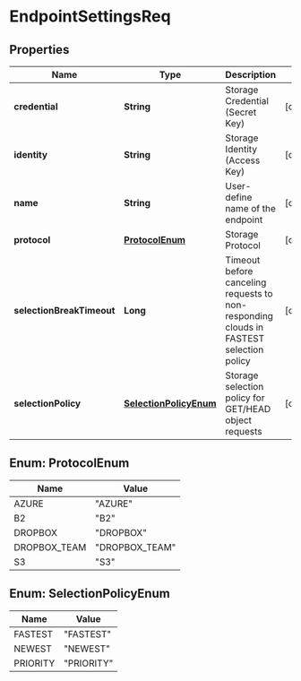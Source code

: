 
# EndpointSettingsReq

## Properties
Name | Type | Description | Notes
------------ | ------------- | ------------- | -------------
**credential** | **String** | Storage Credential (Secret Key) |  [optional]
**identity** | **String** | Storage Identity (Access Key) |  [optional]
**name** | **String** | User-define name of the endpoint |  [optional]
**protocol** | [**ProtocolEnum**](#ProtocolEnum) | Storage Protocol |  [optional]
**selectionBreakTimeout** | **Long** | Timeout before canceling requests to non-responding clouds in FASTEST selection policy |  [optional]
**selectionPolicy** | [**SelectionPolicyEnum**](#SelectionPolicyEnum) | Storage selection policy for GET/HEAD object requests |  [optional]


<a name="ProtocolEnum"></a>
## Enum: ProtocolEnum
Name | Value
---- | -----
AZURE | &quot;AZURE&quot;
B2 | &quot;B2&quot;
DROPBOX | &quot;DROPBOX&quot;
DROPBOX_TEAM | &quot;DROPBOX_TEAM&quot;
S3 | &quot;S3&quot;


<a name="SelectionPolicyEnum"></a>
## Enum: SelectionPolicyEnum
Name | Value
---- | -----
FASTEST | &quot;FASTEST&quot;
NEWEST | &quot;NEWEST&quot;
PRIORITY | &quot;PRIORITY&quot;



